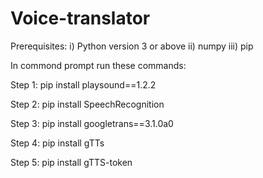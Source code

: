 # Voice-translator
Prerequisites: i) Python version 3 or above 
              ii) numpy 
             iii) pip

In commond prompt run these commands: 

Step 1: pip install playsound==1.2.2  

Step 2: pip install SpeechRecognition 

Step 3: pip install googletrans==3.1.0a0

Step 4: pip install gTTs

Step 5: pip install gTTS-token
